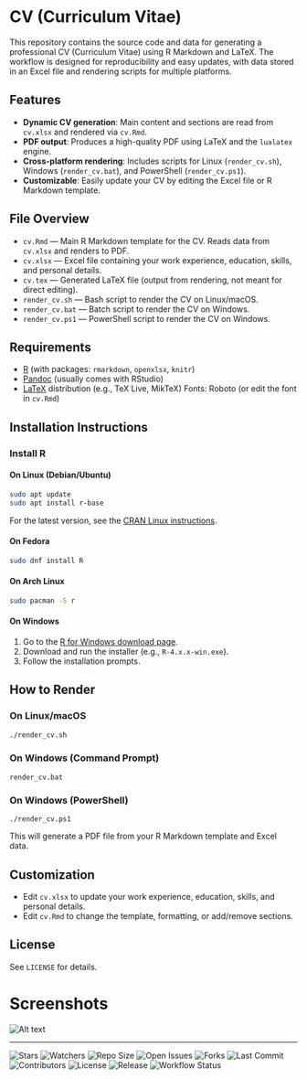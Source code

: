 # CV (Curriculum Vitae)

This repository contains the source code and data for generating a professional CV (Curriculum Vitae) using R Markdown and LaTeX. The workflow is designed for reproducibility and easy updates, with data stored in an Excel file and rendering scripts for multiple platforms.

## Features
- **Dynamic CV generation**: Main content and sections are read from `cv.xlsx` and rendered via `cv.Rmd`.
- **PDF output**: Produces a high-quality PDF using LaTeX and the `lualatex` engine.
- **Cross-platform rendering**: Includes scripts for Linux (`render_cv.sh`), Windows (`render_cv.bat`), and PowerShell (`render_cv.ps1`).
- **Customizable**: Easily update your CV by editing the Excel file or R Markdown template.

## File Overview
- `cv.Rmd` — Main R Markdown template for the CV. Reads data from `cv.xlsx` and renders to PDF.
- `cv.xlsx` — Excel file containing your work experience, education, skills, and personal details.
- `cv.tex` — Generated LaTeX file (output from rendering, not meant for direct editing).
- `render_cv.sh` — Bash script to render the CV on Linux/macOS.
- `render_cv.bat` — Batch script to render the CV on Windows.
- `render_cv.ps1` — PowerShell script to render the CV on Windows.

## Requirements
- [R](https://www.r-project.org/) (with packages: `rmarkdown`, `openxlsx`, `knitr`)
- [Pandoc](https://pandoc.org/) (usually comes with RStudio)
- [LaTeX](https://www.latex-project.org/) distribution (e.g., TeX Live, MikTeX)
 Fonts: Roboto (or edit the font in `cv.Rmd`)

 ## Installation Instructions

 ### Install R

 #### On Linux (Debian/Ubuntu)
 ```bash
 sudo apt update
 sudo apt install r-base
 ```

 For the latest version, see the [CRAN Linux instructions](https://cran.r-project.org/bin/linux/ubuntu/).

 #### On Fedora
 ```bash
 sudo dnf install R
 ```

 #### On Arch Linux
 ```bash
 sudo pacman -S r
 ```

 #### On Windows
 1. Go to the [R for Windows download page](https://cran.r-project.org/bin/windows/base/).
 2. Download and run the installer (e.g., `R-4.x.x-win.exe`).
 3. Follow the installation prompts.

## How to Render

### On Linux/macOS
```bash
./render_cv.sh
```

### On Windows (Command Prompt)
```
render_cv.bat
```

### On Windows (PowerShell)
```
./render_cv.ps1
```

This will generate a PDF file from your R Markdown template and Excel data.

## Customization
- Edit `cv.xlsx` to update your work experience, education, skills, and personal details.
- Edit `cv.Rmd` to change the template, formatting, or add/remove sections.

## License
See `LICENSE` for details.

# Screenshots
![Alt text](https://github.com/sedzinfo/cv/blob/main/screenshots/cv.png)

---

![Stars](https://img.shields.io/github/stars/sedzinfo/cv)
![Watchers](https://img.shields.io/github/watchers/sedzinfo/cv)
![Repo Size](https://img.shields.io/github/repo-size/sedzinfo/cv)
![Open Issues](https://img.shields.io/github/issues/sedzinfo/cv)
![Forks](https://img.shields.io/github/forks/sedzinfo/cv)
![Last Commit](https://img.shields.io/github/last-commit/sedzinfo/cv)
![Contributors](https://img.shields.io/github/contributors/sedzinfo/cv)
![License](https://img.shields.io/github/license/sedzinfo/cv)
![Release](https://img.shields.io/github/v/release/sedzinfo/cv)
![Workflow Status](https://img.shields.io/github/actions/workflow/status/sedzinfo/cv/main.yml)